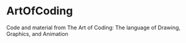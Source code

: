 # ArtOfCoding
Code and material from The Art of Coding: The language of Drawing, Graphics, and Animation

